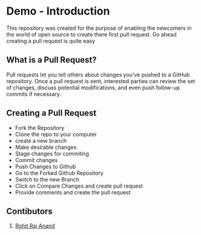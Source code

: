 # Demo - Introduction
This repository was created for the purpose of enabling the newcomers in the world of open source to create there first pull request. Go ahead creating a pull request is quite easy

## What is a Pull Request?
Pull requests let you tell others about changes you've pushed to a GitHub repository. Once a pull request is sent, interested parties can review the set of changes, discuss potential modifications, and even push follow-up commits if necessary.

## Creating a Pull Request
- Fork the Repository
- Clone the repo to your computer
- create a new branch
- Make desirable changes
- Stage changes for commiting
- Commit changes
- Push Changes to Github
- Go to the Forked Github Repository
- Switch to the new Branch
- Click on Compare Changes and create pull request
- Provide comments and create the pull request

## Contibutors
1. [Rohit Raj Anand](https://github.com/rht6226)